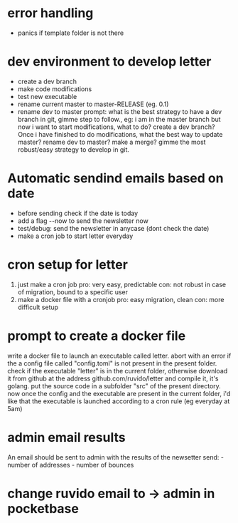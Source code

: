 # error handling
- panics if template folder is not there

# dev environment to develop letter
- create a dev branch
- make code modifications
- test new executable
- rename current master to master-RELEASE (eg. 0.1)
- rename dev to master
prompt: what is the best strategy to have a dev branch in git, gimme step to follow., eg: i am in the master branch but now i want to start modifications, what to do? create a dev branch? Once i have finished to do modifications, what the best way to update master? rename dev to master? make a merge? gimme the most robust/easy strategy to develop in git.

# Automatic sendind emails based on date
- before sending check if the date is today
- add a flag --now to send the newsletter now
- test/debug: send the newsletter in anycase (dont check the date)
- make a cron job to start letter everyday

# cron setup for letter
1. just make a cron job
	pro: very easy, predictable
	con: not robust in case of migration, bound to a specific user
2. make a docker file with a cronjob
	pro: easy migration, clean
	con: more difficult setup

# prompt to create a docker file
write a docker file to launch an executable called letter. abort with an error if the a config file called "config.toml" is not present in the present folder. check if the executable "letter" is in the current folder, otherwise download it from github at the address github.com/ruvido/letter and compile it, it's golang. put the source code in a subfolder "src" of the present directory. now once the config and the executable are present in the current folder, i'd like that the executable is launched according to a cron rule (eg everyday at 5am)

# admin email results
An email should be sent to admin with the results of the newsetter send:
	- number of addresses
	- number of bounces

# change ruvido email to -> admin in pocketbase
